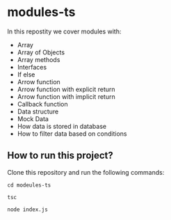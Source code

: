 # modules-ts

In this repostity we cover modules with:

- Array
- Array of Objects
- Array methods
- Interfaces
- If else
- Arrow function
- Arrow function with explicit return
- Arrow function with implicit return
- Callback function
- Data structure
- Mock Data
- How data is stored in database
- How to filter data based on conditions

## How to run this project?

Clone this repository and run the following commands:

```
cd modeules-ts
```

```
tsc
```

```
node index.js
```
